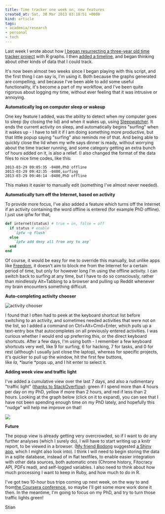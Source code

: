 ```yaml
---
title: Time tracker one week on, new features
created_at: Sat, 30 Mar 2013 03:18:51 +0000
kind: article
tags:
- academia/research
- personal
- tech
---
```


Last week I wrote about how [I began resurrecting a three-year old time
tracker
project](http://reganmian.net/blog/2013/03/16/unobtrusive-time-tracker-visualizing-time-spent-with-ruby-and-r)
with R graphs. I then [added a
timeline](http://reganmian.net/blog/2013/03/18/more-thoughts-on-quantified-self-tracking-and-visualizing),
and began thinking about other kinds of data that I could track.

It's now been almost two weeks since I began playing with this script,
and the first thing I can say is, I'm using it. Both because the graphs
generated are compelling, and because I've been able to add some useful
functionality, it's become a part of my workflow, and I've been quite
rigorous about logging my time, without ever feeling that it was
intrusive or annoying.

**Automatically log on computer sleep or wakeup**

One key feature I added, was the ability to detect when my computer goes
to sleep (by closing the lid) and when it wakes up, using
[Sleepwatcher](http://www.bernhard-baehr.de/). It ends the current
activity on sleep, and automatically begins "surfing" when it wakes up -
I have to tell it if I am doing something more productive, but that
little popup saying "surfing" also reminds me of that. And being able to
quickly close the lid when my wife says dinner is ready, without
worrying about the time tracker running, and some category getting an
extra bunch of hours added on it, is also a relief. (I also changed the
format of the data files to nice time codes, like this:

```
2013-03-29 09:05:35 -0400,PhD offline
2013-03-29 09:42:35 -0400,surfing
2013-03-29 09:46:14 -0400,PhD offline
```

This makes it easier to manually edit (something I've almost never
needed).

**Automatically turn off the Internet, based on activity**

To provide more focus, I've also added a feature which turns off the
Internet if an activity containing the word offline is entered (for
example PhD offline). I just use ipfw for that,

```ruby
def internet(status) # true = on, false = off
  if status # enable
    `ipfw -q flush`
  else
    `ipfw add deny all from any to any`
  end
end
```

Of course, it would be easy for me to override this manually, but unlike
apps like [Freedom](http://macfreedom.com/), it doesn't aim to block me
from the Internet for a certain period of time, but only for however
long I'm using the offline activity. I can switch back to surfing at any
time, but I have to do so consciously, rather than mindlessly
Alt+Tabbing to a browser and pulling up Reddit whenever my brain
encounters something difficult.

**Auto-completing activity chooser**

![activity chooser ](http://reganmian.net/blog/wp-content/uploads/2013/03/Screen-Shot-2013-03-29-at-23.06.26.png)

I found that I often had to peek at the keyboard shortcut list before
switching to an activity, and sometimes needed activities that were not
on the list, so I added a command on Ctrl+Alt+Cmd+Enter, which pulls up
a text-entry box that autocompletes on all previously entered
activities. I was curious whether I would end up preferring this, or the
direct keyboard shortcuts. After a few days, I'm using both - I remember
a few keyboard shortcuts very well, like 9 for surfing, 6 for hacking, 7
for tasks, and 0 for rest (although I usually just close the laptop),
whereas for specific projects, it's quicker to pull up the window, hit
the first few buttons, like *la*, *laurie *pops up, and I hit enter to
select it.

**Adding week view and traffic light**

I've added a cumulative view over the last 7 days, and also a
rudimentary "traffic light" ([thanks to
StackOverflow](http://stackoverflow.com/questions/15707342/how-to-color-a-ggplot-according-to-color-stored-in-a-column)): green if I spend more than 4 hours per day on my PhD, yellow if more than 2
hours, and red if less than 2 hours. Looking at the graph below (click
on it to expand), you can see that I have not been spending enough time
on my PhD lately, and hopefully this "nudge" will help me improve on
that!

![](http://reganmian.net/blog/wp-content/uploads/2013/03/time-use.png)

**Future**

The popup view is already getting very overcrowded, so if I want to do
any further analyses (which I surely do), I will have to start writing
up a knitr report, to be viewed in a browser. ([My friend
Bodong](http://bodongchen.com) suggested [a Shiny
app](http://shiny.rstudio.org/), which I might also look into). I think
I will need to begin storing the data in a sqlite database, instead of
in flat textfiles, to enable easier integration with other data sources,
both automatic ones (Chrome history, Fitocracy API, PDFs read), and
self-logged variables. I also need to think about how much processing I
want to keep in Ruby, and how much to do in R.

I've got two 10-hour bus trips coming up next week, on the way to and
from[the Coursera conference](http://conference.coursera.org/), so maybe
I'll get some more work done it then. In the meantime, I'm going to
focus on my PhD, and try to turn those traffic lights green!

Stian
